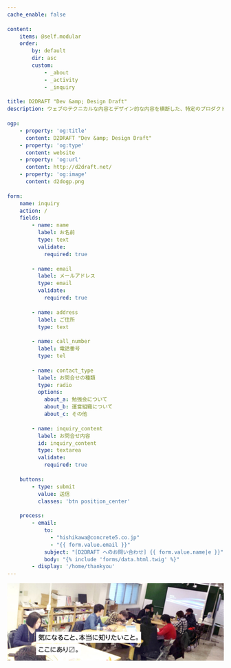 ```yaml
---
cache_enable: false

content:
    items: @self.modular
    order:
        by: default
        dir: asc
        custom:
            - _about
            - _activity
            - _inquiry
            
title: D2DRAFT "Dev &amp; Design Draft"
description: ウェブのテクニカルな内容とデザイン的な内容を横断した、特定のプロダクトや技術に限定しない勉強会シリーズです。

ogp:
    - property: 'og:title'
      content: D2DRAFT "Dev &amp; Design Draft"
    - property: 'og:type'
      content: website
    - property: 'og:url'
      content: http://d2draft.net/
    - property: 'og:image'
      content: d2dogp.png

form:
    name: inquiry
    action: /
    fields:
        - name: name
          label: お名前
          type: text
          validate:
            required: true

        - name: email
          label: メールアドレス
          type: email
          validate:
            required: true
            
        - name: address
          label: ご住所
          type: text
          
        - name: call_number
          label: 電話番号
          type: tel
        
        - name: contact_type
          label: お問合せの種類
          type: radio
          options:
            about_a: 勉強会について
            about_b: 運営組織について
            about_c: その他
        
        - name: inquiry_content
          label: お問合せ内容
          id: inquiry_content
          type: textarea
          validate:
            required: true

    buttons:
        - type: submit
          value: 送信
          classes: 'btn position_center'
    
    process:
        - email:
            to: 
              - "hishikawa@concrete5.co.jp"
              - "{{ form.value.email }}"
            subject: "[D2DRAFT へのお問い合わせ] {{ form.value.name|e }}"
            body: "{% include 'forms/data.html.twig' %}"
        - display: '/home/thankyou'
---
```


![気なること、本当に知りたいこと。ここにあります。](main_image.jpg)